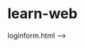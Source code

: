# learn-web

<!--    Create a login form with fields of  first name, last name, email, passowrd , confirm password and with a Login button  -->

<!-- file name --> loginform.html -->
